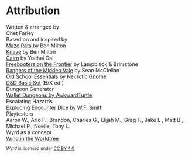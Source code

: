 # Attribution

<div class="attribution">

<div class="item">
    <div class="source">Written & arranged by</div>
    <div class="leading-dots"></div>
    <div>Chet Farley</div>
</div>
<div class="item">
    <div class="source">Based on and inspired by</div>
    <div class="leading-dots"></div>
    <div>
        <a href="https://www.drivethrurpg.com/product/197158/Maze-Rats">Maze Rats</a> by Ben Milton
    </div>
</div>
<div class="item">
    <div class="new-line">
        <a href="https://www.drivethrurpg.com/product/250888/Knave">Knave</a> by Ben Milton<br>
        <a href="https://yochaigal.itch.io/cairn">Cairn</a> by Yochai Gal<br>
        <a href="https://www.drivethrurpg.com/product/157011/Freebooters-on-the-Frontier">Freebooters on the Frontier</a> by Lampblack & Brimstone<br>
        <a href="https://www.drivethrurpg.com/product/365813/Rangers-of-the-Midden-Vale">Rangers of the Midden Vale</a> by Sean McClellan<br>
        <a href="https://necroticgnome.com/">Old School Essentials</a> by Necrotic Gnome<br>
        <a href="https://www.drivethrurpg.com/product/110274/DD-Basic-Set-Rulebook-B-X-ed-Basic">D&D Basic Set</a> (B/X ed.)
    </div>
</div>
<div class="item">
    <div class="source">Dungeon Generator</div>
    <div class="leading-dots"></div>
    <div><a href="https://awkwardturtle.itch.io/wallet-dungeons">Wallet Dungeons by AwkwardTurtle</a></div>
</div>
<div class="item">
    <div class="source">Escalating Hazards</div>
    <div class="leading-dots"></div>
    <div><a href="https://www.prismaticwasteland.com/blog/exploding-the-encounter-die">Exploding Encounter Dice</a> by W.F. Smith</div>
</div>
<div class="item">
    <div class="source">Playtesters</div>
    <div class="leading-dots"></div>
    <div>
        Aaron&nbsp;W., Arlo&nbsp;F., Brandon, Charles&nbsp;G., Elijah&nbsp;M., Greg&nbsp;F., Jake&nbsp;L., Matt&nbsp;B., Michael&nbsp;P., Noelle, Tony&nbsp;L.
    </div>
</div>
<div class="item">
    <div class="source">Wyrd as a concept</div>
    <div class="leading-dots"></div>
    <div><a href="https://windintheworldtree.wordpress.com/about/fundamentals/wyrd/">Wind in the Worldtree</a></div>
</div>

</div>

<small class="mt2">

*Wyrd* is licensed under [ CC BY 4.0](https://creativecommons.org/licenses/by/4.0/)

</small>
